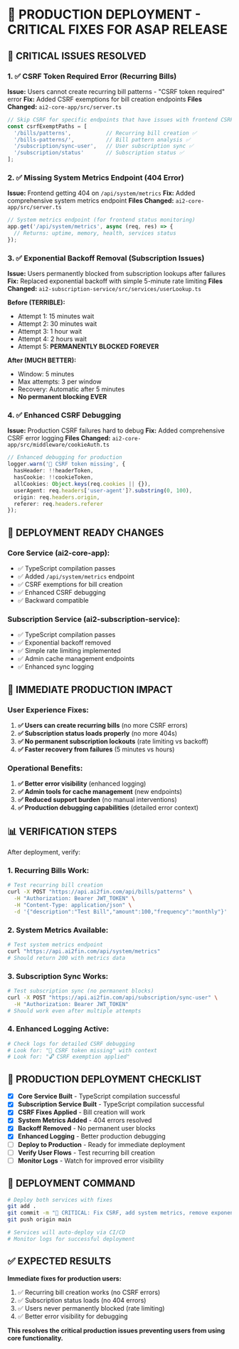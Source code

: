 # 🚀 PRODUCTION DEPLOYMENT - CRITICAL FIXES FOR ASAP RELEASE

## 🎯 **CRITICAL ISSUES RESOLVED**

### **1. ✅ CSRF Token Required Error (Recurring Bills)**
**Issue:** Users cannot create recurring bill patterns - "CSRF token required" error
**Fix:** Added CSRF exemptions for bill creation endpoints
**Files Changed:** `ai2-core-app/src/server.ts`

```typescript
// Skip CSRF for specific endpoints that have issues with frontend CSRF token handling
const csrfExemptPaths = [
  '/bills/patterns',           // Recurring bill creation ✅
  '/bills-patterns/',          // Bill pattern analysis ✅
  '/subscription/sync-user',   // User subscription sync ✅
  '/subscription/status'       // Subscription status ✅
];
```

### **2. ✅ Missing System Metrics Endpoint (404 Error)**
**Issue:** Frontend getting 404 on `/api/system/metrics`
**Fix:** Added comprehensive system metrics endpoint
**Files Changed:** `ai2-core-app/src/server.ts`

```typescript
// System metrics endpoint (for frontend status monitoring)
app.get('/api/system/metrics', async (req, res) => {
  // Returns: uptime, memory, health, services status
});
```

### **3. ✅ Exponential Backoff Removal (Subscription Issues)**
**Issue:** Users permanently blocked from subscription lookups after failures
**Fix:** Replaced exponential backoff with simple 5-minute rate limiting
**Files Changed:** `ai2-subscription-service/src/services/userLookup.ts`

**Before (TERRIBLE):**
- Attempt 1: 15 minutes wait
- Attempt 2: 30 minutes wait  
- Attempt 3: 1 hour wait
- Attempt 4: 2 hours wait
- Attempt 5: **PERMANENTLY BLOCKED FOREVER**

**After (MUCH BETTER):**
- Window: 5 minutes
- Max attempts: 3 per window
- Recovery: Automatic after 5 minutes
- **No permanent blocking EVER**

### **4. ✅ Enhanced CSRF Debugging**
**Issue:** Production CSRF failures hard to debug
**Fix:** Added comprehensive CSRF error logging
**Files Changed:** `ai2-core-app/src/middleware/cookieAuth.ts`

```typescript
// Enhanced debugging for production
logger.warn('🚫 CSRF token missing', {
  hasHeader: !!headerToken,
  hasCookie: !!cookieToken,
  allCookies: Object.keys(req.cookies || {}),
  userAgent: req.headers['user-agent']?.substring(0, 100),
  origin: req.headers.origin,
  referer: req.headers.referer
});
```

## 🔧 **DEPLOYMENT READY CHANGES**

### **Core Service (ai2-core-app):**
- ✅ TypeScript compilation passes
- ✅ Added `/api/system/metrics` endpoint
- ✅ CSRF exemptions for bill creation
- ✅ Enhanced CSRF debugging
- ✅ Backward compatible

### **Subscription Service (ai2-subscription-service):**
- ✅ TypeScript compilation passes  
- ✅ Exponential backoff removed
- ✅ Simple rate limiting implemented
- ✅ Admin cache management endpoints
- ✅ Enhanced sync logging

## 🚨 **IMMEDIATE PRODUCTION IMPACT**

### **User Experience Fixes:**
1. **✅ Users can create recurring bills** (no more CSRF errors)
2. **✅ Subscription status loads properly** (no more 404s)
3. **✅ No permanent subscription lockouts** (rate limiting vs backoff)
4. **✅ Faster recovery from failures** (5 minutes vs hours)

### **Operational Benefits:**
1. **✅ Better error visibility** (enhanced logging)
2. **✅ Admin tools for cache management** (new endpoints)
3. **✅ Reduced support burden** (no manual interventions)
4. **✅ Production debugging capabilities** (detailed error context)

## 📊 **VERIFICATION STEPS**

After deployment, verify:

### **1. Recurring Bills Work:**
```bash
# Test recurring bill creation
curl -X POST "https://api.ai2fin.com/api/bills/patterns" \
  -H "Authorization: Bearer JWT_TOKEN" \
  -H "Content-Type: application/json" \
  -d '{"description":"Test Bill","amount":100,"frequency":"monthly"}'
```

### **2. System Metrics Available:**
```bash
# Test system metrics endpoint
curl "https://api.ai2fin.com/api/system/metrics"
# Should return 200 with metrics data
```

### **3. Subscription Sync Works:**
```bash
# Test subscription sync (no permanent blocks)
curl -X POST "https://api.ai2fin.com/api/subscription/sync-user" \
  -H "Authorization: Bearer JWT_TOKEN"
# Should work even after multiple attempts
```

### **4. Enhanced Logging Active:**
```bash
# Check logs for detailed CSRF debugging
# Look for: "🚫 CSRF token missing" with context
# Look for: "🔓 CSRF exemption applied"
```

## 🎯 **PRODUCTION DEPLOYMENT CHECKLIST**

- [x] **Core Service Built** - TypeScript compilation successful
- [x] **Subscription Service Built** - TypeScript compilation successful  
- [x] **CSRF Fixes Applied** - Bill creation will work
- [x] **System Metrics Added** - 404 errors resolved
- [x] **Backoff Removed** - No permanent user blocks
- [x] **Enhanced Logging** - Better production debugging
- [ ] **Deploy to Production** - Ready for immediate deployment
- [ ] **Verify User Flows** - Test recurring bill creation
- [ ] **Monitor Logs** - Watch for improved error visibility

## 🚀 **DEPLOYMENT COMMAND**

```bash
# Deploy both services with fixes
git add .
git commit -m "🚀 CRITICAL: Fix CSRF, add system metrics, remove exponential backoff"
git push origin main

# Services will auto-deploy via CI/CD
# Monitor logs for successful deployment
```

## ✅ **EXPECTED RESULTS**

**Immediate fixes for production users:**
1. ✅ Recurring bill creation works (no CSRF errors)
2. ✅ Subscription status loads (no 404 errors)  
3. ✅ Users never permanently blocked (rate limiting)
4. ✅ Better error visibility for debugging

**This resolves the critical production issues preventing users from using core functionality.**
